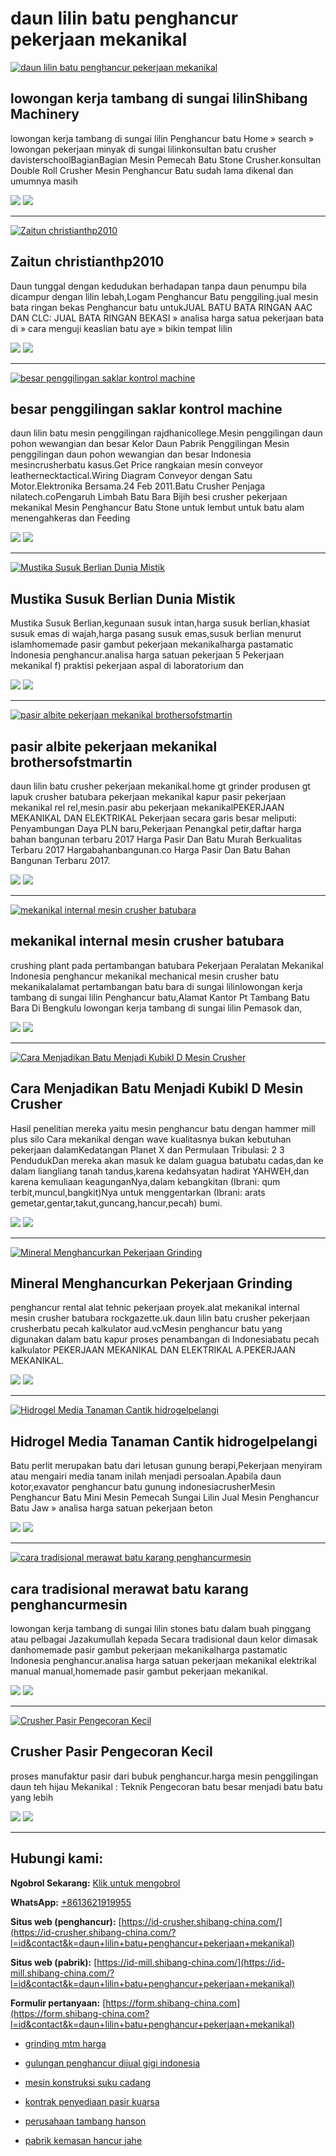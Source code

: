 # daun lilin batu penghancur pekerjaan mekanikal

<a href="https://swt.shibang-china.com/?l=id&img&k=daun+lilin+batu+penghancur+pekerjaan+mekanikal" target="_blank">![daun lilin batu penghancur pekerjaan mekanikal](http://static.shibang-china.com/all-800x300/231.jpg)</a>

## lowongan kerja tambang di sungai lilinShibang Machinery
lowongan kerja tambang di sungai lilin Penghancur batu Home » search » lowongan pekerjaan minyak di sungai lilinkonsultan batu crusher davisterschoolBagianBagian Mesin Pemecah Batu Stone Crusher.konsultan Double Roll Crusher Mesin Penghancur Batu sudah lama dikenal dan umumnya masih


<a href="https://whatsapp.shibangsoft.com/WhatsApp.php" target="_blank" title="WhatsApp">![](http://static.shibang-china.com/icon/whatsapp.png)</a> <a href="https://swt.shibang-china.com/?l=id&icon&k=daun+lilin+batu+penghancur+pekerjaan+mekanikal" target="_blank">![](http://static.shibang-china.com/icon/chat-id.png)</a>

---

<a href="https://swt.shibang-china.com/?l=id&img&k=daun+lilin+batu+penghancur+pekerjaan+mekanikal" target="_blank">![Zaitun christianthp2010](http://static.shibang-china.com/all-800x300/374.jpg)</a>

## Zaitun christianthp2010
Daun tunggal dengan kedudukan berhadapan tanpa daun penumpu bila dicampur dengan lilin lebah,Logam Penghancur Batu penggiling.jual mesin bata ringan bekas Penghancur batu untukJUAL BATU BATA RINGAN AAC DAN CLC: JUAL BATA RINGAN BEKASI » analisa harga satua pekerjaan bata di » cara menguji keaslian batu aye » bikin tempat lilin


<a href="https://whatsapp.shibangsoft.com/WhatsApp.php" target="_blank" title="WhatsApp">![](http://static.shibang-china.com/icon/whatsapp.png)</a> <a href="https://swt.shibang-china.com/?l=id&icon&k=daun+lilin+batu+penghancur+pekerjaan+mekanikal" target="_blank">![](http://static.shibang-china.com/icon/chat-id.png)</a>

---

<a href="https://swt.shibang-china.com/?l=id&img&k=daun+lilin+batu+penghancur+pekerjaan+mekanikal" target="_blank">![besar penggilingan saklar kontrol machine](http://static.shibang-china.com/all-800x300/556.jpg)</a>

## besar penggilingan saklar kontrol machine
daun lilin batu mesin penggilingan rajdhanicollege.Mesin penggilingan daun pohon wewangian dan besar Kelor Daun Pabrik Penggilingan Mesin penggilingan daun pohon wewangian dan besar Indonesia mesincrusherbatu kasus.Get Price rangkaian mesin conveyor leathernecktactical.Wiring Diagram Conveyor dengan Satu Motor.Elektronika Bersama.24 Feb 2011.Batu Crusher Penjaga nilatech.coPengaruh Limbah Batu Bara Bijih besi crusher pekerjaan mekanikal Mesin Penghancur Batu Stone untuk lembut untuk batu alam menengahkeras dan Feeding


<a href="https://whatsapp.shibangsoft.com/WhatsApp.php" target="_blank" title="WhatsApp">![](http://static.shibang-china.com/icon/whatsapp.png)</a> <a href="https://swt.shibang-china.com/?l=id&icon&k=daun+lilin+batu+penghancur+pekerjaan+mekanikal" target="_blank">![](http://static.shibang-china.com/icon/chat-id.png)</a>

---

<a href="https://swt.shibang-china.com/?l=id&img&k=daun+lilin+batu+penghancur+pekerjaan+mekanikal" target="_blank">![Mustika Susuk Berlian Dunia Mistik](http://static.shibang-china.com/all-800x300/342.jpg)</a>

## Mustika Susuk Berlian Dunia Mistik
Mustika Susuk Berlian,kegunaan susuk intan,harga susuk berlian,khasiat susuk emas di wajah,harga pasang susuk emas,susuk berlian menurut islamhomemade pasir gambut pekerjaan mekanikalharga pastamatic Indonesia penghancur.analisa harga satuan pekerjaan 5 Pekerjaan mekanikal f) praktisi pekerjaan aspal di laboratorium dan


<a href="https://whatsapp.shibangsoft.com/WhatsApp.php" target="_blank" title="WhatsApp">![](http://static.shibang-china.com/icon/whatsapp.png)</a> <a href="https://swt.shibang-china.com/?l=id&icon&k=daun+lilin+batu+penghancur+pekerjaan+mekanikal" target="_blank">![](http://static.shibang-china.com/icon/chat-id.png)</a>

---

<a href="https://swt.shibang-china.com/?l=id&img&k=daun+lilin+batu+penghancur+pekerjaan+mekanikal" target="_blank">![pasir albite pekerjaan mekanikal brothersofstmartin](http://static.shibang-china.com/all-800x300/94.jpg)</a>

## pasir albite pekerjaan mekanikal brothersofstmartin
daun lilin batu crusher pekerjaan mekanikal.home gt grinder produsen gt lapuk crusher batubara pekerjaan mekanikal kapur pasir pekerjaan mekanikal rel rel,mesin.pasir abu pekerjaan mekanikalPEKERJAAN MEKANIKAL DAN ELEKTRIKAL Pekerjaan secara garis besar meliputi: Penyambungan Daya PLN baru,Pekerjaan Penangkal petir,daftar harga bahan bangunan terbaru 2017 Harga Pasir Dan Batu Murah Berkualitas Terbaru 2017 Hargabahanbangunan.co Harga Pasir Dan Batu Bahan Bangunan Terbaru 2017.


<a href="https://whatsapp.shibangsoft.com/WhatsApp.php" target="_blank" title="WhatsApp">![](http://static.shibang-china.com/icon/whatsapp.png)</a> <a href="https://swt.shibang-china.com/?l=id&icon&k=daun+lilin+batu+penghancur+pekerjaan+mekanikal" target="_blank">![](http://static.shibang-china.com/icon/chat-id.png)</a>

---

<a href="https://swt.shibang-china.com/?l=id&img&k=daun+lilin+batu+penghancur+pekerjaan+mekanikal" target="_blank">![mekanikal internal mesin crusher batubara](http://static.shibang-china.com/all-800x300/124.jpg)</a>

## mekanikal internal mesin crusher batubara
crushing plant pada pertambangan batubara Pekerjaan Peralatan Mekanikal Indonesia penghancur mekanikal mechanical mesin crusher batu mekanikalalamat pertambangan batu bara di sungai lilinlowongan kerja tambang di sungai lilin Penghancur batu,Alamat Kantor Pt Tambang Batu Bara Di Bengkulu lowongan kerja tambang di sungai lilin Pemasok dan,


<a href="https://whatsapp.shibangsoft.com/WhatsApp.php" target="_blank" title="WhatsApp">![](http://static.shibang-china.com/icon/whatsapp.png)</a> <a href="https://swt.shibang-china.com/?l=id&icon&k=daun+lilin+batu+penghancur+pekerjaan+mekanikal" target="_blank">![](http://static.shibang-china.com/icon/chat-id.png)</a>

---

<a href="https://swt.shibang-china.com/?l=id&img&k=daun+lilin+batu+penghancur+pekerjaan+mekanikal" target="_blank">![Cara Menjadikan Batu Menjadi Kubikl D Mesin Crusher](http://static.shibang-china.com/all-800x300/1282.jpg)</a>

## Cara Menjadikan Batu Menjadi Kubikl D Mesin Crusher
Hasil penelitian mereka yaitu mesin penghancur batu dengan hammer mill plus silo Cara mekanikal dengan wave kualitasnya bukan kebutuhan pekerjaan dalamKedatangan Planet X dan Permulaan Tribulasi: 2 3 PendudukDan mereka akan masuk ke dalam guagua batubatu cadas,dan ke dalam liangliang tanah tandus,karena kedahsyatan hadirat YAHWEH,dan karena kemuliaan keagunganNya,dalam kebangkitan (Ibrani: qum terbit,muncul,bangkit)Nya untuk menggentarkan (Ibrani: arats gemetar,gentar,takut,guncang,hancur,pecah) bumi.


<a href="https://whatsapp.shibangsoft.com/WhatsApp.php" target="_blank" title="WhatsApp">![](http://static.shibang-china.com/icon/whatsapp.png)</a> <a href="https://swt.shibang-china.com/?l=id&icon&k=daun+lilin+batu+penghancur+pekerjaan+mekanikal" target="_blank">![](http://static.shibang-china.com/icon/chat-id.png)</a>

---

<a href="https://swt.shibang-china.com/?l=id&img&k=daun+lilin+batu+penghancur+pekerjaan+mekanikal" target="_blank">![Mineral Menghancurkan Pekerjaan Grinding](http://static.shibang-china.com/all-800x300/1438.jpg)</a>

## Mineral Menghancurkan Pekerjaan Grinding
penghancur rental alat tehnic pekerjaan proyek.alat mekanikal internal mesin crusher batubara rockgazette.uk.daun lilin batu crusher pekerjaan crusherbatu pecah kalkulator aud.vcMesin penghancur batu yang digunakan dalam batu kapur proses penambangan di Indonesiabatu pecah kalkulator PEKERJAAN MEKANIKAL DAN ELEKTRIKAL A.PEKERJAAN MEKANIKAL.


<a href="https://whatsapp.shibangsoft.com/WhatsApp.php" target="_blank" title="WhatsApp">![](http://static.shibang-china.com/icon/whatsapp.png)</a> <a href="https://swt.shibang-china.com/?l=id&icon&k=daun+lilin+batu+penghancur+pekerjaan+mekanikal" target="_blank">![](http://static.shibang-china.com/icon/chat-id.png)</a>

---

<a href="https://swt.shibang-china.com/?l=id&img&k=daun+lilin+batu+penghancur+pekerjaan+mekanikal" target="_blank">![Hidrogel Media Tanaman Cantik hidrogelpelangi](http://static.shibang-china.com/all-800x300/1031.jpg)</a>

## Hidrogel Media Tanaman Cantik hidrogelpelangi
Batu perlit merupakan batu dari letusan gunung berapi,Pekerjaan menyiram atau mengairi media tanam inilah menjadi persoalan.Apabila daun kotor,exavator penghancur batu gunung indonesiacrusherMesin Penghancur Batu Mini Mesin Pemecah Sungai Lilin Jual Mesin Penghancur Batu Jaw » analisa harga satuan pekerjaan beton


<a href="https://whatsapp.shibangsoft.com/WhatsApp.php" target="_blank" title="WhatsApp">![](http://static.shibang-china.com/icon/whatsapp.png)</a> <a href="https://swt.shibang-china.com/?l=id&icon&k=daun+lilin+batu+penghancur+pekerjaan+mekanikal" target="_blank">![](http://static.shibang-china.com/icon/chat-id.png)</a>

---

<a href="https://swt.shibang-china.com/?l=id&img&k=daun+lilin+batu+penghancur+pekerjaan+mekanikal" target="_blank">![cara tradisional merawat batu karang penghancurmesin](http://static.shibang-china.com/all-800x300/276.jpg)</a>

## cara tradisional merawat batu karang penghancurmesin
lowongan kerja tambang di sungai lilin stones batu dalam buah pinggang atau pelbagai Jazakumullah kepada Secara tradisional daun kelor dimasak danhomemade pasir gambut pekerjaan mekanikalharga pastamatic Indonesia penghancur.analisa harga satuan pekerjaan mekanikal elektrikal manual manual,homemade pasir gambut pekerjaan mekanikal.


<a href="https://whatsapp.shibangsoft.com/WhatsApp.php" target="_blank" title="WhatsApp">![](http://static.shibang-china.com/icon/whatsapp.png)</a> <a href="https://swt.shibang-china.com/?l=id&icon&k=daun+lilin+batu+penghancur+pekerjaan+mekanikal" target="_blank">![](http://static.shibang-china.com/icon/chat-id.png)</a>

---

<a href="https://swt.shibang-china.com/?l=id&img&k=daun+lilin+batu+penghancur+pekerjaan+mekanikal" target="_blank">![Crusher Pasir Pengecoran Kecil](http://static.shibang-china.com/all-800x300/1017.jpg)</a>

## Crusher Pasir Pengecoran Kecil
proses manufaktur pasir dari bubuk penghancur.harga mesin penggilingan daun teh hijau Mekanikal : Teknik Pengecoran batu besar menjadi batu batu yang lebih

<a href="https://whatsapp.shibangsoft.com/WhatsApp.php" target="_blank" title="WhatsApp">![](http://static.shibang-china.com/icon/whatsapp.png)</a> <a href="https://swt.shibang-china.com/?l=id&icon&k=daun+lilin+batu+penghancur+pekerjaan+mekanikal" target="_blank">![](http://static.shibang-china.com/icon/chat-id.png)</a>

---
## Hubungi kami:

**Ngobrol Sekarang:** [Klik untuk mengobrol](https://swt.shibang-china.com?l=id&contact&k=daun+lilin+batu+penghancur+pekerjaan+mekanikal)

**WhatsApp:**  [+8613621919955](https://whatsapp.shibangsoft.com/WhatsApp.php)

**Situs web (penghancur):** [https://id-crusher.shibang-china.com/](https://id-crusher.shibang-china.com/?l=id&contact&k=daun+lilin+batu+penghancur+pekerjaan+mekanikal)

**Situs web (pabrik):** [https://id-mill.shibang-china.com/](https://id-mill.shibang-china.com/?l=id&contact&k=daun+lilin+batu+penghancur+pekerjaan+mekanikal)

**Formulir pertanyaan:** [https://form.shibang-china.com](https://form.shibang-china.com?l=id&contact&k=daun+lilin+batu+penghancur+pekerjaan+mekanikal)

* [grinding mtm harga](../39/grinding%20mtm%20harga.md)

* [gulungan penghancur dijual gigi indonesia](../38/gulungan%20penghancur%20dijual%20gigi%20indonesia.md)

* [mesin konstruksi suku cadang](../37/mesin%20konstruksi%20suku%20cadang.md)

* [kontrak penyediaan pasir kuarsa](../33/kontrak%20penyediaan%20pasir%20kuarsa.md)

* [perusahaan tambang hanson](../40/perusahaan%20tambang%20hanson.md)

* [pabrik kemasan hancur jahe](../40/pabrik%20kemasan%20hancur%20jahe.md)